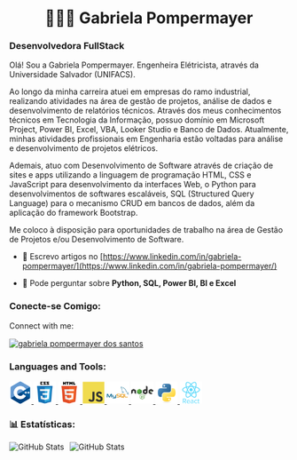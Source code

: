 <h1 align="center"> 👩🏻‍💻 Gabriela Pompermayer</h1>
<h3 align="left">Desenvolvedora FullStack</h3>
<a>Olá! Sou a Gabriela Pompermayer. Engenheira Elétricista, através da Universidade Salvador (UNIFACS).

Ao longo da minha carreira atuei em empresas do ramo industrial, realizando atividades na área de gestão de projetos, análise de dados e desenvolvimento de relatórios técnicos. Através dos meus conhecimentos técnicos em Tecnologia da Informação, possuo domínio em Microsoft Project, Power BI, Excel, VBA, Looker Studio e Banco de Dados. Atualmente, minhas atividades profissionais em Engenharia estão voltadas para análise e desenvolvimento de projetos elétricos.

Ademais, atuo com Desenvolvimento de Software através de criação de sites e apps utilizando a linguagem de programação HTML, CSS e JavaScript para desenvolvimento da interfaces Web, o Python para desenvolvimentos de softwares escaláveis, SQL (Structured Query Language) para o mecanismo CRUD em bancos de dados, além da aplicação do framework Bootstrap.

Me coloco à disposição para oportunidades de trabalho na área de Gestão de Projetos e/ou Desenvolvimento de Software.</a>

- 📝 Escrevo artigos no [https://www.linkedin.com/in/gabriela-pompermayer/](https://www.linkedin.com/in/gabriela-pompermayer/)

- 💬 Pode perguntar sobre **Python, SQL, Power BI, BI e Excel**

<h3 align="left">Conecte-se Comigo:</h3>
Connect with me:
<p align="left">
<a href="https://linkedin.com/in/gabriela pompermayer dos santos" target="blank"><img align="center" src="https://raw.githubusercontent.com/rahuldkjain/github-profile-readme-generator/master/src/images/icons/Social/linked-in-alt.svg" alt="gabriela pompermayer dos santos" height="30" width="40" /></a>
</p>

<h3 align="left">Languages and Tools:</h3>
<p align="left"> <a href="https://www.w3schools.com/cpp/" target="_blank" rel="noreferrer"> <img src="https://raw.githubusercontent.com/devicons/devicon/master/icons/cplusplus/cplusplus-original.svg" alt="cplusplus" width="40" height="40"/> </a> <a href="https://www.w3schools.com/css/" target="_blank" rel="noreferrer"> <img src="https://raw.githubusercontent.com/devicons/devicon/master/icons/css3/css3-original-wordmark.svg" alt="css3" width="40" height="40"/> </a> <a href="https://www.w3.org/html/" target="_blank" rel="noreferrer"> <img src="https://raw.githubusercontent.com/devicons/devicon/master/icons/html5/html5-original-wordmark.svg" alt="html5" width="40" height="40"/> </a> <a href="https://developer.mozilla.org/en-US/docs/Web/JavaScript" target="_blank" rel="noreferrer"> <img src="https://raw.githubusercontent.com/devicons/devicon/master/icons/javascript/javascript-original.svg" alt="javascript" width="40" height="40"/> </a> <a href="https://www.mysql.com/" target="_blank" rel="noreferrer"> <img src="https://raw.githubusercontent.com/devicons/devicon/master/icons/mysql/mysql-original-wordmark.svg" alt="mysql" width="40" height="40"/> </a> <a href="https://nodejs.org" target="_blank" rel="noreferrer"> <img src="https://raw.githubusercontent.com/devicons/devicon/master/icons/nodejs/nodejs-original-wordmark.svg" alt="nodejs" width="40" height="40"/> </a> <a href="https://www.python.org" target="_blank" rel="noreferrer"> <img src="https://raw.githubusercontent.com/devicons/devicon/master/icons/python/python-original.svg" alt="python" width="40" height="40"/> </a> <a href="https://reactjs.org/" target="_blank" rel="noreferrer"> <img src="https://raw.githubusercontent.com/devicons/devicon/master/icons/react/react-original-wordmark.svg" alt="react" width="40" height="40"/> </a> </p>

<h3 align="left">📊 Estatísticas:</h3>
<p>
  <img 
    align="left" 
    alt="GitHub Stats" 
    height="200" 
    style="padding-right: 10px;" 
    src="https://github-readme-stats.vercel.app/api?username=gabiepompermayer&show_icons=true&theme=synthwave&include_all_commits=true&locale=pt-br" 
  />

<img 
      align="left" 
      alt="GitHub Stats" 
      height="200" 
      src="https://github-readme-stats.vercel.app/api/top-langs/?username=gabiepompermayer&theme=synthwave&layout=compact&custom_title=Tecnologias&langs_count=9" 
  />

</p>

